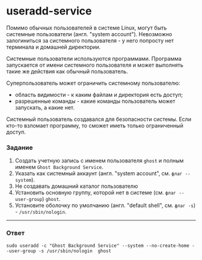 # useradd-service

Помимо обычных пользователей в системе Linux, могут быть системные пользователи (англ. "system account").
Невозможно залогиниться за системного пользователя - у него попросту нет терминала и домашней
директории.

Системные пользователи используются программами. Программа запускается от имени
системного пользователя и может выполнять такие же действия как обычный пользователь.

Суперпользователь может ограничить системному пользователю:

- область видимости - к каким файлам и директория есть доступ;
- разрешенные команды - какие команды пользователь может запускать, а какие нет.

Системный пользователь создавался для безопасности системы. Если кто-то взломает программу,
то сможет иметь только ограниченный доступ.

### Задание

1. Создать учетную запись с именем пользователя `ghost` и полным именем `Ghost Background Service`.
2. Указать как системный аккаунт (англ. "system account", см. `флаг --system`).
3. Не создавать домашний каталог пользователю
4. Установить основную группу, которой нет в системе (см. `флаг --user-group`) `ghost`.
5. Установите оболочку по умолчанию (англ. "default shell", см. `флаг -s`) - `/usr/sbin/nologin`.

---

### Ответ

```
sudo useradd -c "Ghost Background Service" --system --no-create-home --user-group -s /usr/sbin/nologin  ghost
```